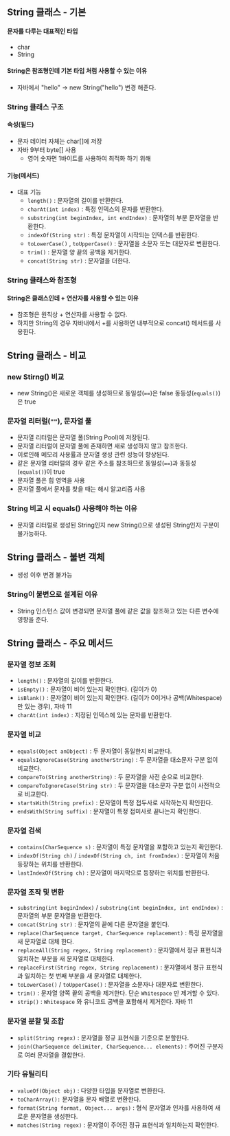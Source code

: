 ## String 클래스 - 기본
#### 문자를 다루는 대표적인 타입
- char
- String

#### String은 참조형인데 기본 타입 처럼 사용할 수 있는 이유
- 자바에서 "hello" -> new String("hello") 변경 해준다.

### String 클래스 구조
#### 속성(필드)
- 문자 데이터 자체는 char[]에 저장
- 자바 9부터 byte[] 사용
  - 영어 숫자면 1바이트를 사용하여 최적화 하기 위해

#### 기능(메서드)
- 대표 기능
  - `length()` : 문자열의 길이를 반환한다.
  - `charAt(int index)` : 특정 인덱스의 문자를 반환한다.
  - `substring(int beginIndex, int endIndex)` : 문자열의 부분 문자열을 반환한다.
  - `indexOf(String str)` : 특정 문자열이 시작되는 인덱스를 반환한다.
  - `toLowerCase()` , `toUpperCase()` : 문자열을 소문자 또는 대문자로 변환한다.
  - `trim()` : 문자열 양 끝의 공백을 제거한다.
  - `concat(String str)` : 문자열을 더한다.

### String 클래스와 참조형
#### String은 클래스인데 + 연산자를 사용할 수 있는 이유
- 참조형은 원칙상 + 연산자를 사용할 수 없다.
- 하지만 String의 경우 자바내에서 +를 사용하면 내부적으로 concat() 메서드를 사용한다.

## String 클래스 - 비교
### new Stirng() 비교
- new String()은 새로운 객체를 생성하므로 동일성(`==`)은 false 동등성(`equals()`)은 true

### 문자열 리터럴(`""`), 문자열 풀
- 문자열 리터럴은 문자열 풀(String Pool)에 저장된다.
- 문자열 리터럴이 문자열 풀에 존재하면 새로 생성하지 않고 참조한다.
- 이로인해 메모리 사용률과 문자열 생성 관련 성능이 향상된다.
- 같은 문자열 리터럴의 경우 같은 주소를 참조하므로 동일성(`==`)과 동등성(`equals()`)이 true
- 문자열 풀은 힙 영역을 사용
- 문자열 풀에서 문자를 찾을 때는 해시 알고리즘 사용

### String 비교 시 equals() 사용해야 하는 이유
- 문자열 리터럴로 생성된 String인지 new String()으로 생성된 String인지 구분이 불가능하다.

## String 클래스 - 불변 객체
- 생성 이후 변경 불가능

### String이 불변으로 설계된 이유
- String 인스턴스 값이 변경되면 문자열 풀에 같은 값을 참조하고 있는 다른 변수에 영향을 준다.

## String 클래스 - 주요 메서드
### 문자열 정보 조회
- `length()` : 문자열의 길이를 반환한다.
- `isEmpty()` : 문자열이 비어 있는지 확인한다. (길이가 0)
- `isBlank()` : 문자열이 비어 있는지 확인한다. (길이가 0이거나 공백(Whitespace)만 있는 경우), 자바 11
- `charAt(int index)` : 지정된 인덱스에 있는 문자를 반환한다.
### 문자열 비교
- `equals(Object anObject)` : 두 문자열이 동일한지 비교한다.
- `equalsIgnoreCase(String anotherString)` : 두 문자열을 대소문자 구분 없이 비교한다.
- `compareTo(String anotherString)` : 두 문자열을 사전 순으로 비교한다.
- `compareToIgnoreCase(String str)` : 두 문자열을 대소문자 구분 없이 사전적으로 비교한다.
- `startsWith(String prefix)` : 문자열이 특정 접두사로 시작하는지 확인한다.
- `endsWith(String suffix)` : 문자열이 특정 접미사로 끝나는지 확인한다.
### 문자열 검색
- `contains(CharSequence s)` : 문자열이 특정 문자열을 포함하고 있는지 확인한다.
- `indexOf(String ch)` / `indexOf(String ch, int fromIndex)` : 문자열이 처음 등장하는 위치를 반환한다.
- `lastIndexOf(String ch)` : 문자열이 마지막으로 등장하는 위치를 반환한다.
### 문자열 조작 및 변환
- `substring(int beginIndex)` / `substring(int beginIndex, int endIndex)` : 문자열의 부분 문자열을 반환한다.
- `concat(String str)` : 문자열의 끝에 다른 문자열을 붙인다.
- `replace(CharSequence target, CharSequence replacement)` : 특정 문자열을 새 문자열로 대체 한다.
- `replaceAll(String regex, String replacement)` : 문자열에서 정규 표현식과 일치하는 부분을 새 문자열로 대체한다.
- `replaceFirst(String regex, String replacement)` : 문자열에서 정규 표현식과 일치하는 첫 번째 부분을 새 문자열로 대체한다.
- `toLowerCase()` / `toUpperCase()` : 문자열을 소문자나 대문자로 변환한다.
- `trim()` : 문자열 양쪽 끝의 공백을 제거한다. 단순 `Whitespace` 만 제거할 수 있다.
- `strip()` : `Whitespace` 와 유니코드 공백을 포함해서 제거한다. 자바 11
### 문자열 분할 및 조합
- `split(String regex)` : 문자열을 정규 표현식을 기준으로 분할한다.
- `join(CharSequence delimiter, CharSequence... elements)` : 주어진 구분자로 여러 문자열을 결합한다.
### 기타 유틸리티
- `valueOf(Object obj)` : 다양한 타입을 문자열로 변환한다.
- `toCharArray():` 문자열을 문자 배열로 변환한다.
- `format(String format, Object... args)` : 형식 문자열과 인자를 사용하여 새로운 문자열을 생성한다.
- `matches(String regex)` : 문자열이 주어진 정규 표현식과 일치하는지 확인한다.